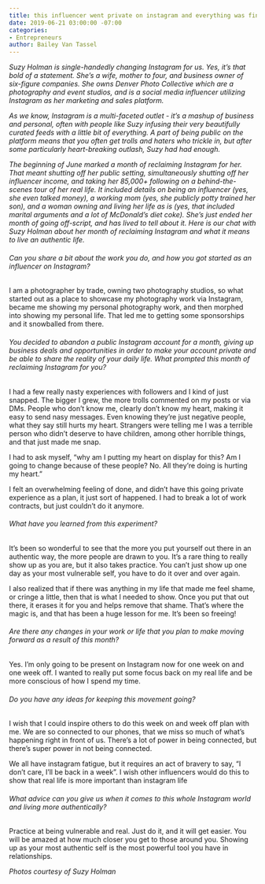 ```yaml
---
title: this influencer went private on instagram and everything was fine
date: 2019-06-21 03:00:00 -07:00
categories:
- Entrepreneurs
author: Bailey Van Tassel
---
```


_Suzy Holman is single-handedly changing Instagram for us. Yes, it’s that bold of a statement. She’s a wife, mother to four, and business owner of  six-figure companies. She owns Denver Photo Collective which are a photography and event studios, and is a social media influencer utilizing Instagram as her marketing and sales platform._

_As we know, Instagram is a multi-faceted outlet - it’s a mashup of business and personal, often with people like Suzy infusing their very beautifully curated feeds with a little bit of everything. A part of being public on the platform means that you often get trolls and haters who trickle in, but after some particularly heart-breaking outlash, Suzy had had enough._

_The beginning of June marked a month of reclaiming Instagram for her. That meant shutting off her public setting, simultaneously shutting off her influencer income, and taking her 85,000+ following on a behind-the-scenes tour of her real life. It included details on being an influencer (yes, she even talked money), a working mom (yes, she publicly potty trained her son), and a woman owning and living her life as is (yes, that included marital arguments and a lot of McDonald’s diet coke). She’s just ended her month of going off-script, and has lived to tell about it. Here is our chat with Suzy Holman about her month of reclaiming Instagram and what it means to live an authentic life._

###### Can you share a bit about the work you do, and how you got started as an influencer on Instagram? 

I am a photographer by trade, owning two photography studios, so what started out as a place to showcase my photography work via Instagram, became me showing my personal photography work, and then morphed into showing my personal life. That led me to getting some sponsorships and it snowballed from there. 

###### You decided to abandon a public Instagram account for a month, giving up business deals and opportunities in order to make your account private and be able to share the reality of your daily life. What prompted this month of reclaiming Instagram for you? 

I had a few really nasty experiences with followers and I kind of just snapped. The bigger I grew, the more trolls commented on my posts or via DMs. People who don’t know me, clearly don’t know my heart, making it easy to send nasy messages. Even knowing they’re just negative people, what they say still hurts my heart.  Strangers were telling me I was a terrible person who didn’t deserve to have children, among other horrible things, and that just made me snap. 

I had to ask myself, “why am I putting my heart on display for this? Am I going to change because of these people? No. All they’re doing is hurting my heart.”

I felt an overwhelming feeling of done, and didn’t have this going private experience as a plan, it just sort of happened. I had to break a lot of work contracts, but just couldn’t do it anymore. 

###### What have you learned from this experiment? 

It’s been so wonderful to see that the more you put yourself out there in an authentic way, the more people are drawn to you. It’s a rare thing to really show up as you are, but it also takes practice. You can’t just show up one day as your most vulnerable self, you have to do it over and over again.

I also realized that if there was anything in my life that made me feel shame, or cringe a little, then that is what I needed to show. Once you put that out there, it erases it for you and helps remove that shame. That’s where the magic is, and that has been a huge lesson for me. It’s been so freeing!

###### Are there any changes in your work or life that you plan to make moving forward as a result of this month? 

Yes. I’m only going to be present on Instagram now for one week on and one week off. I wanted to really put some focus back on my real life and be more conscious of how I spend my time. 

###### Do you have any ideas for keeping this movement going?

I wish that I could inspire others to do this week on and week off plan with me. We are so connected to our phones, that we miss so much of what’s happening right in front of us. There’s a lot of power in being connected, but there’s super power in not being connected. 

We all have instagram fatigue, but it requires an act of bravery to say, “I don’t care, I’ll be back in a week”. I wish other influencers would do this to show that real life is more important than instagram life

###### What advice can you give us when it comes to this whole Instagram world and living more authentically?

Practice at being vulnerable and real. Just do it, and it will get easier. You will be amazed at how much closer you get to those around you. Showing up as your most authentic self is the most powerful tool you have in relationships. 

_Photos courtesy of Suzy Holman_